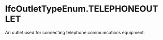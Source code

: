 IfcOutletTypeEnum.TELEPHONEOUTLET
=================================
An outlet used for connecting telephone communications equipment.


